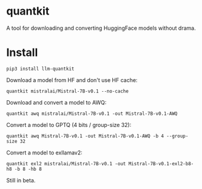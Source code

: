 # quantkit

A tool for downloading and converting HuggingFace models without drama.

# Install
```
pip3 install llm-quantkit
```

Download a model from HF and don't use HF cache:
```
quantkit mistralai/Mistral-7B-v0.1 --no-cache
```

Download and convert a model to AWQ:
```
quantkit awq mistralai/Mistral-7B-v0.1 -out Mistral-7B-v0.1-AWQ
```


Convert a model to GPTQ (4 bits / group-size 32):
```
quantkit awq Mistral-7B-v0.1 -out Mistral-7B-v0.1-AWQ -b 4 --group-size 32
```


Convert a model to exllamav2:
```
quantkit exl2 mistralai/Mistral-7B-v0.1 -out Mistral-7B-v0.1-exl2-b8-h8 -b 8 -hb 8
```

Still in beta.
